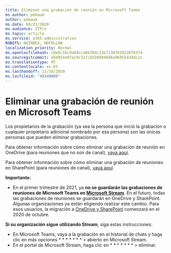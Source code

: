 ```yaml
---
title: Eliminar una grabación de reunión en Microsoft Teams
ms.author: pebaum
author: pebaum
ms.date: 04/21/2020
ms.audience: ITPro
ms.topic: article
ms.service: o365-administration
ROBOTS: NOINDEX, NOFOLLOW
localization_priority: Normal
ms.openlocfilehash: c8e6c1bc9a64cca6bf84c13e71387629326f62f4
ms.sourcegitcommit: dd4054a97ac9c317cb559994846a9695543ddc2c
ms.translationtype: MT
ms.contentlocale: es-ES
ms.lasthandoff: 11/18/2020
ms.locfileid: "49349806"
---
```

# <a name="delete-a-meeting-recording-in-teams"></a>Eliminar una grabación de reunión en Microsoft Teams

Los propietarios de la grabación (ya sea la persona que inició la grabación o cualquier propietario adicional nombrado por esa persona) son las únicas personas que pueden eliminar grabaciones.  

Para obtener información sobre cómo eliminar una grabación de reunión en OneDrive (para reuniones que no son de canal),  [vaya aquí](https://support.microsoft.com/office/21fe345a-e488-4fa7-932b-f053c1bebe8a).  

Para obtener información sobre cómo eliminar una grabación de reuniones en SharePoint (para reuniones de canal),  [vaya aquí](https://support.microsoft.com/office/71f3c90a-0d24-4d80-8b66-f88234b79a52).  

**Importante:**

- En el primer trimestre de 2021, ya **no se guardarán las grabaciones de reuniones de Microsoft Teams en  [Microsoft Stream](https://stream.microsoft.com/)**. En el futuro, todas las grabaciones de reuniones se guardarán en OneDrive y SharePoint. Algunas organizaciones ya están eligiendo realizar este cambio. Para esos usuarios, la migración a  [OneDrive y SharePoint](https://docs.microsoft.com/MicrosoftTeams/tmr-meeting-recording-change)  comenzará en el 2020 de octubre.

**Si su organización sigue utilizando Stream**, siga estas instrucciones:

- En Microsoft Teams, vaya a la grabación en el historial de chats y haga clic en más opciones * * * * * * * > abierto en Microsoft Stream.
- En el portal de Microsoft Stream, haga clic en * * * * * * * > eliminar.
